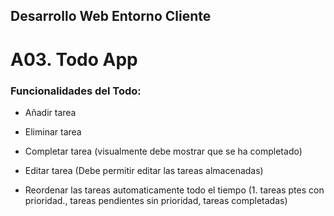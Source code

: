 ## Desarrollo Web Entorno Cliente 
# A03. Todo App

### Funcionalidades del Todo:

- Añadir tarea

- Eliminar tarea

- Completar tarea (visualmente debe mostrar que se ha completado)

- Editar tarea (Debe permitir editar las tareas almacenadas)

- Reordenar las tareas automaticamente todo el tiempo (1. tareas ptes con prioridad., tareas pendientes sin prioridad, tareas completadas)
